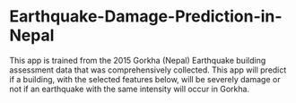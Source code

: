 # Earthquake-Damage-Prediction-in-Nepal
This app is trained from the 2015 Gorkha (Nepal) Earthquake building assessment data that was comprehensively collected. This app will predict if a building, with the selected features below, will be severely damage or not if an earthquake with the same intensity will occur in Gorkha.

